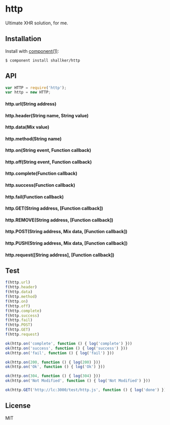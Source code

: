 
# http

  Ultimate XHR solution, for me.


## Installation

  Install with [component(1)](http://component.io):

    $ component install shallker/http


## API
```javascript
var HTTP = require('http');
var http = new HTTP;
```

#### http.url(String address)

#### http.header(String name, String value)

#### http.data(Mix value)

#### http.method(String name)

#### http.on(String event, Function callback)

#### http.off(String event, Function callback)

#### http.complete(Function callback)

#### http.success(Function callback)

#### http.fail(Function callback)

#### http.GET(String address, [Function callback])

#### http.REMOVE(String address, [Function callback])

#### http.POST(String address, Mix data, [Function callback])

#### http.PUSH(String address, Mix data, [Function callback])

#### http.request([String address], [Function callback])


## Test
```javascript
f(http.url)
f(http.header)
f(http.data)
f(http.method)
f(http.on)
f(http.off)
f(http.complete)
f(http.success)
f(http.fail)
f(http.POST)
f(http.GET)
f(http.request)

ok(http.on('complete', function () { log('complete') }))
ok(http.on('success', function () { log('success') }))
ok(http.on('fail', function () { log('fail') }))

ok(http.on(200, function () { log(200) }))
ok(http.on('Ok', function () { log('Ok') }))

ok(http.on(304, function () { log(304) }))
ok(http.on('Not Modified', function () { log('Not Modified') }))

ok(http.GET('http://lc:3000/test/http.js', function () { log('done') }))
```

## License

  MIT
